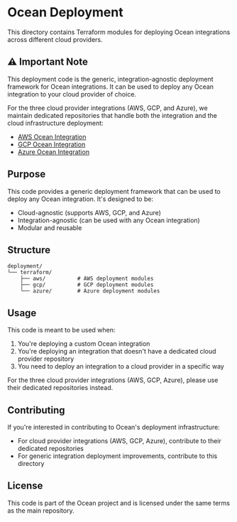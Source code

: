 # Ocean Deployment

This directory contains Terraform modules for deploying Ocean integrations across different cloud providers.

## ⚠️ Important Note

This deployment code is the generic, integration-agnostic deployment framework for Ocean integrations. It can be used to deploy any Ocean integration to your cloud provider of choice.

For the three cloud provider integrations (AWS, GCP, and Azure), we maintain dedicated repositories that handle both the integration and the cloud infrastructure deployment:

- [AWS Ocean Integration](https://github.com/port-labs/terraform-aws-ocean)
- [GCP Ocean Integration](https://github.com/port-labs/terraform-gcp-ocean)
- [Azure Ocean Integration](https://github.com/port-labs/terraform-azure-ocean)

## Purpose

This code provides a generic deployment framework that can be used to deploy any Ocean integration. It's designed to be:
- Cloud-agnostic (supports AWS, GCP, and Azure)
- Integration-agnostic (can be used with any Ocean integration)
- Modular and reusable

## Structure

```
deployment/
└── terraform/
    ├── aws/          # AWS deployment modules
    ├── gcp/          # GCP deployment modules
    └── azure/        # Azure deployment modules
```

## Usage

This code is meant to be used when:
1. You're deploying a custom Ocean integration
2. You're deploying an integration that doesn't have a dedicated cloud provider repository
3. You need to deploy an integration to a cloud provider in a specific way

For the three cloud provider integrations (AWS, GCP, Azure), please use their dedicated repositories instead.

## Contributing

If you're interested in contributing to Ocean's deployment infrastructure:
- For cloud provider integrations (AWS, GCP, Azure), contribute to their dedicated repositories
- For generic integration deployment improvements, contribute to this directory

## License

This code is part of the Ocean project and is licensed under the same terms as the main repository.
